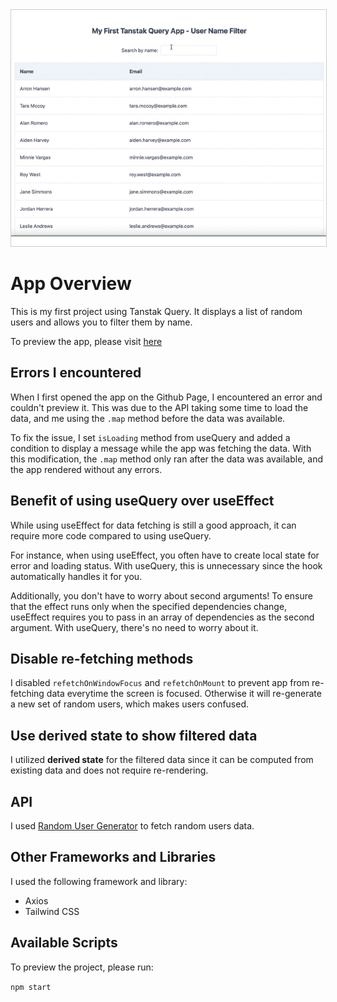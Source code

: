 <img src='./src/assets/image.gif' alt='Filter by name' style="border: 1px solid #ccc;">

# App Overview

This is my first project using Tanstak Query. It displays a list of random users and allows you to filter them by name.

To preview the app, please visit [here](https://suefrontend.github.io/first-tanstak-app/)

## Errors I encountered

When I first opened the app on the Github Page, I encountered an error and couldn't preview it. This was due to the API taking some time to load the data, and me using the `.map` method before the data was available.

To fix the issue, I set `isLoading` method from useQuery and added a condition to display a message while the app was fetching the data. With this modification, the `.map` method only ran after the data was available, and the app rendered without any errors.

## Benefit of using useQuery over useEffect

While using useEffect for data fetching is still a good approach, it can require more code compared to using useQuery.

For instance, when using useEffect, you often have to create local state for error and loading status. With useQuery, this is unnecessary since the hook automatically handles it for you.

Additionally, you don't have to worry about second arguments! To ensure that the effect runs only when the specified dependencies change, useEffect requires you to pass in an array of dependencies as the second argument. With useQuery, there's no need to worry about it.

## Disable re-fetching methods

I disabled `refetchOnWindowFocus` and `refetchOnMount` to prevent app from re-fetching data everytime the screen is focused. Otherwise it will re-generate a new set of random users, which makes users confused.

## Use derived state to show filtered data

I utilized **derived state** for the filtered data since it can be computed from existing data and does not require re-rendering.

## API

I used [Random User Generator](https://randomuser.me) to fetch random users data.

## Other Frameworks and Libraries

I used the following framework and library:

- Axios
- Tailwind CSS

## Available Scripts

To preview the project, please run:

`npm start`
